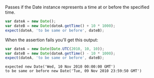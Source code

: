 Passes if the Date instance represents a time at or before the specified time.

```js
var dateA = new Date();
var dateB = new Date(dateA.getTime() + 10 * 1000);
expect(dateA, 'to be same or before', dateB);
```

When the assertion fails you'll get this output:

```js
var dateA = new Date(Date.UTC(2010, 10, 10));
var dateB = new Date(dateA.getTime() - 10 * 1000);
expect(dateA, 'to be same or before', dateB);
```

```output
expected new Date('Wed, 10 Nov 2010 00:00:00 GMT')
to be same or before new Date('Tue, 09 Nov 2010 23:59:50 GMT')
```
